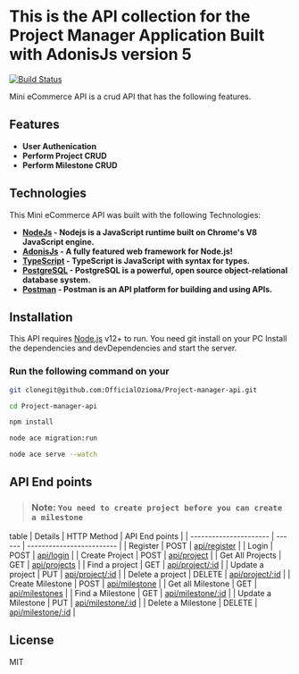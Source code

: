 # This is the API collection for the Project Manager Application Built with AdonisJs version 5

[![Build Status](https://travis-ci.org/joemccann/dillinger.svg?branch=master)](https://travis-ci.org/joemccann/dillinger)

Mini eCommerce API is a crud API that has the following features.

## Features

- **User Authenication**
- **Perform Project CRUD**
- **Perform Milestone CRUD**

## Technologies

This Mini eCommerce API was built with the following Technologies:

- **[NodeJs](https://nodejs.org/en/) - Nodejs is a JavaScript runtime built on Chrome's V8 JavaScript engine.**
- **[AdonisJs](https://adonisjs.com/) - A fully featured web framework for Node.js!**
- **[TypeScript](https://www.typescriptlang.org/) - TypeScript is JavaScript with syntax for types.**
- **[PostgreSQL](https://www.postgresql.org/) - PostgreSQL is a powerful, open source object-relational database system.**
- **[Postman](https://www.postman.com/) - Postman is an API platform for building and using APIs.**

## Installation

This API requires [Node.js](https://nodejs.org/) v12+ to run.
You need git install on your PC
Install the dependencies and devDependencies and start the server.

### Run the following command on your

```sh
git clonegit@github.com:OfficialOzioma/Project-manager-api.git
```

```sh
cd Project-manager-api
```

```sh
npm install
```

```sh
node ace migration:run
```

```sh
node ace serve --watch
```

## API End points

> ### Note: `You need to create project before you can create a milestone`

table
| Details                | HTTP Method | API End points            |
| ---------------------- | ------ | ------------------------- |
| Register               | POST   | [api/register](#)         |
| Login                  | POST   | [api/login](#)            |
| Create Project         | POST   | [api/project](#)         |
| Get All Projects       | GET    | [api/projects](#)         |
| Find a project        | GET    | [api/project/:id](#)     |
| Update a project      | PUT    | [api/project/:id](#)     |
| Delete a project      | DELETE | [api/project/:id](#)     |
| Create Milestone         | POST   | [api/milestone](#)          |
| Get all Milestone        | GET    | [api/milestones](#)          |
| Find a Milestone         | GET    | [api/milestone/:id](#)      |
| Update a Milestone       | PUT    | [api/milestone/:id](#)      |
| Delete a Milestone       | DELETE | [api/milestone/:id](#)      |

## License

MIT
